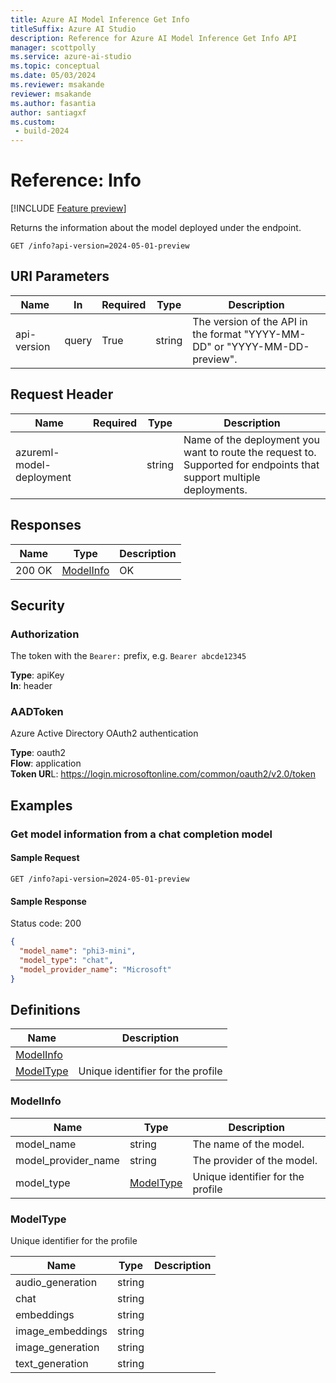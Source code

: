 ```yaml
---
title: Azure AI Model Inference Get Info
titleSuffix: Azure AI Studio
description: Reference for Azure AI Model Inference Get Info API
manager: scottpolly
ms.service: azure-ai-studio
ms.topic: conceptual
ms.date: 05/03/2024
ms.reviewer: msakande 
reviewer: msakande
ms.author: fasantia
author: santiagxf
ms.custom: 
 - build-2024
---
```


# Reference: Info

[!INCLUDE [Feature preview](./includes/feature-preview.md)]

Returns the information about the model deployed under the endpoint.

```http
GET /info?api-version=2024-05-01-preview
```

## URI Parameters


| Name | In  | Required | Type | Description |
| --- | --- | --- | --- | --- |
| api-version | query | True | string | The version of the API in the format "YYYY-MM-DD" or "YYYY-MM-DD-preview". |


## Request Header


| Name | Required | Type | Description |
| --- | --- | --- | --- |
| azureml-model-deployment |     | string | Name of the deployment you want to route the request to. Supported for endpoints that support multiple deployments. |


## Responses


| Name | Type | Description |
| --- | --- | --- |
| 200 OK | [ModelInfo](#modelinfo) | OK  |


## Security


### Authorization

The token with the `Bearer:` prefix, e.g. `Bearer abcde12345`

**Type**: apiKey  
**In**: header  


### AADToken

Azure Active Directory OAuth2 authentication

**Type**: oauth2  
**Flow**: application  
**Token UR**L: https://login.microsoftonline.com/common/oauth2/v2.0/token  


## Examples

### Get model information from a chat completion model

#### Sample Request

```http
GET /info?api-version=2024-05-01-preview
```

#### Sample Response

Status code: 200

```json
{
  "model_name": "phi3-mini",
  "model_type": "chat",
  "model_provider_name": "Microsoft"
}
```

## Definitions

| Name | Description |
| --- | --- |
| [ModelInfo](#modelinfo) |     |
| [ModelType](#modeltype) | Unique identifier for the profile |


### ModelInfo


| Name | Type | Description |
| --- | --- | --- |
| model\_name | string | The name of the model. |
| model\_provider\_name | string | The provider of the model. |
| model\_type | [ModelType](#modeltype) | Unique identifier for the profile |

### ModelType

Unique identifier for the profile


| Name | Type | Description |
| --- | --- | --- |
| audio\_generation | string |     |
| chat | string |     |
| embeddings | string |     |
| image\_embeddings | string |     |
| image\_generation | string |     |
| text\_generation | string |     |
